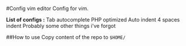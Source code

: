 #Config vim editor
Config for vim.

**List of configs :**
Tab autocomplete
PHP optimized
Auto indent
4 spaces indent
Probably some other things i've forgot

##How to use
Copy content of the repo to ```$HOME/```
